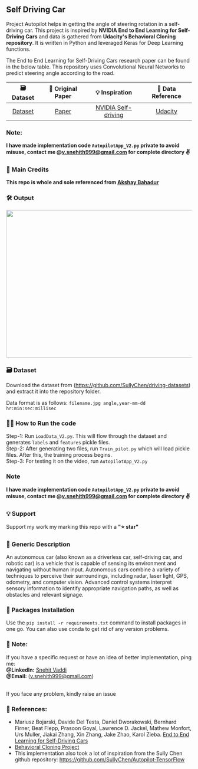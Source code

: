 ## Self Driving Car
Project Autopilot helps in getting the angle of steering rotation in a self-driving car. This project is inspired by <b>NVIDIA End to End Learning for Self-Driving Cars</b> and data is gathered from <b>Udacity's Behavioral Cloning repository</b>. It is written in Python and leveraged Keras for Deep Learning functions. 

The End to End Learning for Self-Driving Cars research paper can be found in the below table.
This repository uses Convolutional Neural Networks to predict steering angle according to the road. 

| 🗃 Dataset | 📑 Original Paper | 💡 Inspiration | 📌 Data Reference |
|:-:|:-:|:-:|:-:|
|[Dataset](https://github.com/SullyChen/driving-datasets)|[Paper](https://arxiv.org/abs/1604.07316)|[NVIDIA Self-driving](https://devblogs.nvidia.com/deep-learning-self-driving-cars/)|[Udacity](https://github.com/udacity/CarND-Behavioral-Cloning-P3)|

### Note: 
**I have made implementation code `AutopilotApp_V2.py` private to avoid misuse, contact me @v.snehith999@gmail.com for complete directory ✌**

### 🧠 Main Credits
**This repo is whole and sole referenced from [Akshay Bahadur](https://github.com/akshaybahadur21/Autopilot/tree/master/Autopilot_V2)**

### 🛠 Output
<img src="https://github.com/akshaybahadur21/BLOB/blob/master/final.gif" width=700 height=400>

### 🗃 Dataset
Download the dataset from (https://github.com/SullyChen/driving-datasets) and extract it into the repository folder.<br>

Data format is as follows: `filename.jpg angle,year-mm-dd hr:min:sec:millisec`

### 🏃‍♂️ How to Run the code
Step-1: Run `LoadData_V2.py`. This will flow through the dataset and generates `labels` and `features` pickle files.<br>
Step-2: After generating two files, run `Train_pilot.py` which will load pickle files. After this, the training process begins.<br>
Step-3: For testing it on the video, run `AutopilotApp_V2.py`<br>
### Note
**I have made implementation code `AutopilotApp_V2.py` private to avoid misuse, contact me @v.snehith999@gmail.com for complete directory ✌**

### 💡 Support
Support my work my marking this repo with a <b>"⭐ star"</b>

### 📰 Generic Description
An autonomous car (also known as a driverless car, self-driving car, and robotic car) is a vehicle that is capable of sensing its environment and navigating without human input. Autonomous cars combine a variety of techniques to perceive their surroundings, including radar, laser light, GPS, odometry, and computer vision. Advanced control systems interpret sensory information to identify appropriate navigation paths, as well as obstacles and relevant signage.


### 📩 Packages Installation 
Use the `pip install -r requirements.txt` command to install packages in one go.
You can also use conda to get rid of any version problems.

 ### 📢 Note:
 If you have a specific request or have an idea of better implementation, ping me:<br>
<b>@LinkedIn:</b> [Snehit Vaddi](https://www.linkedin.com/in/snehitvaddi/)<br>
<b>@Email:</b> (v.snehith999@gmail.com) 

<br>
If you face any problem, kindly raise an issue

### 🔗 References:
 - Mariusz Bojarski, Davide Del Testa, Daniel Dworakowski, Bernhard Firner, Beat Flepp, Prasoon Goyal, Lawrence D. Jackel, Mathew Monfort, Urs Muller, Jiakai Zhang, Xin Zhang, Jake Zhao, Karol Zieba. [End to End Learning for Self-Driving Cars](https://arxiv.org/abs/1604.07316)
 - [Behavioral Cloning Project](https://github.com/udacity/CarND-Behavioral-Cloning-P3) 
 - This implementation also took a lot of inspiration from the Sully Chen github repository: https://github.com/SullyChen/Autopilot-TensorFlow  






